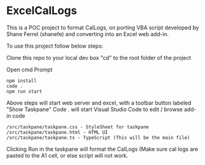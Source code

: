 # ExcelCalLogs
This is a POC project to format CalLogs, on porting VBA script developed by Shane Ferrel (shanefe) and converting into an Excel web add-in.

To use this project follow below steps:

Clone this repo to your local dev box
"cd" to the root folder of the project 

Open cmd Prompt
```
npm install
code .
npm run start
```

Above steps will start web server and excel, with a toolbar button labeled "Show Taskpane"
Code . will start Visual Studio Code to edit / browse add-in code  
```
/src/taskpane/taskpane.css - StyleSheet for taskpane
/src/taskpane/taskpane.html - HTML UI
/src/taskpane/taskpane.ts - TypeScript (This will be the main file)
```
Clicking Run in the taskpane will format the CalLogs (Make sure cal logs are pasted to the A1 cell, or else script will not work.
